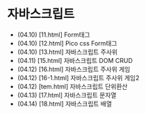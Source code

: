 # 자바스크립트

+ (04.10) [11.html] Form태그
+ (04.10) [12.html] Pico css Form태그
+ (04.10) [13.html] 자바스크립트 주사위
+ (04.11) [15.html] 자바스크립트 DOM CRUD
+ (04.12) [16.html] 자바스크립트 주사위 게임
+ (04.12) [16-1.html] 자바스크립트 주사위 게임2
+ (04.12) [tem.html] 자바스크립트 단위환산
+ (04.13) [17.html] 자바스크립트 문자열 
+ (04.14) [18.html] 자바스크립트 배열